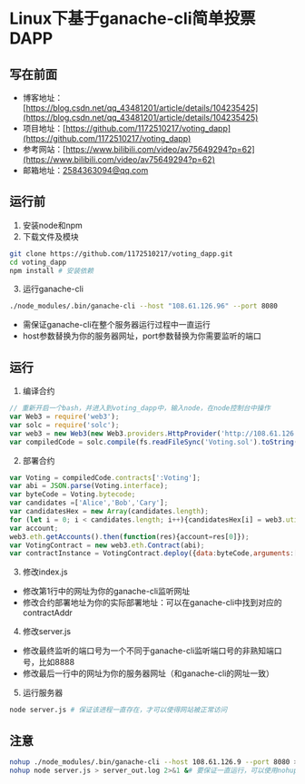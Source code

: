 # Linux下基于ganache-cli简单投票DAPP
## 写在前面
- 博客地址：[https://blog.csdn.net/qq_43481201/article/details/104235425](https://blog.csdn.net/qq_43481201/article/details/104235425)
- 项目地址：[https://github.com/1172510217/voting_dapp](https://github.com/1172510217/voting_dapp)
- 参考网站：[https://www.bilibili.com/video/av75649294?p=62](https://www.bilibili.com/video/av75649294?p=62)
- 邮箱地址：<2584363094@qq.com>
## 运行前
1. 安装node和npm
2. 下载文件及模块
```bash
git clone https://github.com/1172510217/voting_dapp.git
cd voting_dapp
npm install # 安装依赖
```
3. 运行ganache-cli
```bash
./node_modules/.bin/ganache-cli --host "108.61.126.96" --port 8080
```
- 需保证ganache-cli在整个服务器运行过程中一直运行
- host参数替换为你的服务器网址，port参数替换为你需要监听的端口
## 运行
1. 编译合约
```javascript
// 重新开启一个bash，并进入到voting_dapp中，输入node，在node控制台中操作
var Web3 = require('web3');
var solc = require('solc');
var web3 = new Web3(new Web3.providers.HttpProvider('http://108.61.126.96:8080')); // 这里的网址和上面ganache-cli的网址一致
var compiledCode = solc.compile(fs.readFileSync('Voting.sol').toString());
```
2. 部署合约
```javascript
var Voting = compiledCode.contracts[':Voting'];
var abi = JSON.parse(Voting.interface);
var byteCode = Voting.bytecode;
var candidates =['Alice','Bob','Cary'];
var candidatesHex = new Array(candidates.length);
for (let i = 0; i < candidates.length; i++){candidatesHex[i] = web3.utils.asciiToHex(candidates[i]);}
var account;
web3.eth.getAccounts().then(function(res){account=res[0]});
var VotingContract = new web3.eth.Contract(abi);
var contractInstance = VotingContract.deploy({data:byteCode,arguments:[candidatesHex]}).send({from:account,gas:4700000});
```
3. 修改index.js
- 修改第1行中的网址为你的ganache-cli监听网址
- 修改合约部署地址为你的实际部署地址：可以在ganache-cli中找到对应的contractAddr
4. 修改server.js
- 修改最终监听的端口号为一个不同于ganache-cli监听端口号的非熟知端口号，比如8888
- 修改最后一行中的网址为你的服务器网址（和ganache-cli的网址一致）
5. 运行服务器
```bash
node server.js # 保证该进程一直存在，才可以使得网站被正常访问
```
## 注意
```bash
nohup ./node_modules/.bin/ganache-cli --host 108.61.126.9 --port 8080 > ganache_out.log 2>&1 & # 要保证一直运行，可以使用nohup命令，终端输出重定向到ganache_out.log文件中
nohup node server.js > server_out.log 2>&1 &# 要保证一直运行，可以使用nohup命令，终端输出重定向到server_out.log文件中
```
